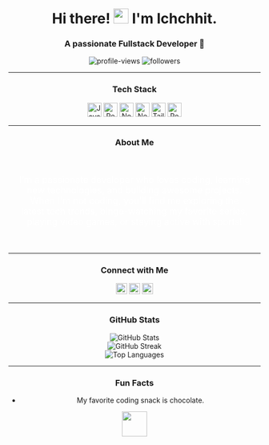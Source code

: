 <h1 align="center">
  Hi there! 
  <img src="https://media.giphy.com/media/hvRJCLFzcasrR4ia7z/giphy.gif" width="30px"/>
  I'm Ichchhit.
</h1>
<h3 align="center">
  A passionate Fullstack Developer 🚀
</h3>

<p align="center">
  <img src="https://komarev.com/ghpvc/?username=Ichchhitmd&color=blue&style=flat-square" alt="profile-views"/> 
  <img src="https://img.shields.io/github/followers/Ichchhitmd?label=Follow&style=social" alt="followers"/>
</p>

---

<h3 align="center">Tech Stack</h3>
<p align="center">
  <img src="https://img.shields.io/badge/JavaScript-323330?style=for-the-badge&logo=javascript&logoColor=F7DF1E" alt="JavaScript" style="height:28px;"/>
  <img src="https://img.shields.io/badge/React-20232A?style=for-the-badge&logo=react&logoColor=61DAFB" alt="React" style="height:28px;"/>
  <img src="https://img.shields.io/badge/Node.js-339933?style=for-the-badge&logo=nodedotjs&logoColor=white" alt="Node.js" style="height:28px;"/>
  <img src="https://img.shields.io/badge/Next.js-000000?style=for-the-badge&logo=nextdotjs&logoColor=white" alt="Next.js" style="height:28px;"/>
  <img src="https://img.shields.io/badge/Tailwind_CSS-38B2AC?style=for-the-badge&logo=tailwind-css&logoColor=white" alt="Tailwind CSS" style="height:28px;"/>
  <img src="https://img.shields.io/badge/React_Native-61DAFB?style=for-the-badge&logo=react&logoColor=white" alt="React Native" style="height:28px;"/>
</p>

---

<h3 align="center">About Me</h3>
<div align="center" style="background-image: url('https://t3.ftcdn.net/jpg/06/58/19/90/360_F_658199067_9iSrD3PCb62HcjYcQmdNMbAP2tNVoG97.jpg'); background-size: cover; padding: 20px; border-radius: 10px; max-width: 800px; margin: auto;">
  <p style="color: white; font-size: 18px;">
    I'm a passionate developer who loves coding, learning new technologies, and building awesome projects. When I'm not coding, you'll find me exploring the latest tech trends, binge-watching my favorite series, playing video games, or staying active with sports!
  </p>
</div>

---

<h3 align="center">Connect with Me</h3>
<p align="center">
  <a href="https://www.instagram.com/oldethicalrabbit/"><img src="https://img.shields.io/badge/Instagram-E4405F?style=for-the-badge&logo=instagram&logoColor=white" alt="Instagram" style="height:22px;"></a>
  <a href="https://www.linkedin.com/in/ichchhit-devkota/"><img src="https://img.shields.io/badge/LinkedIn-0077B5?style=for-the-badge&logo=linkedin&logoColor=white" alt="LinkedIn" style="height:22px;"></a>
  <a href="https://github.com/Ichchhitmd"><img src="https://img.shields.io/badge/GitHub-181717?style=for-the-badge&logo=github&logoColor=white" alt="GitHub" style="height:22px;"></a>
</p>

---

<h3 align="center">GitHub Stats</h3>
<div align="center">
  <img src="https://github-readme-stats.vercel.app/api?username=Ichchhitmd&show_icons=true&theme=radical" alt="GitHub Stats" style="max-width: 100%;"/>
</div>
<div align="center">
  <img src="https://github-readme-streak-stats.herokuapp.com/?user=Ichchhitmd&theme=radical" alt="GitHub Streak" style="max-width: 100%;"/>
</div>
<div align="center">
  <img src="https://github-readme-stats.vercel.app/api/top-langs/?username=Ichchhitmd&layout=compact&theme=radical" alt="Top Languages" style="max-width: 100%;"/>
</div>

---

<h3 align="center">Fun Facts</h3>
<ul align="center">
  <li>My favorite coding snack is chocolate.</li>
</ul>

<p align="center">
  <img src="https://media.giphy.com/media/3og0IWkocQ1AGddO2w/giphy.gif" width="50px"/>
</p>
